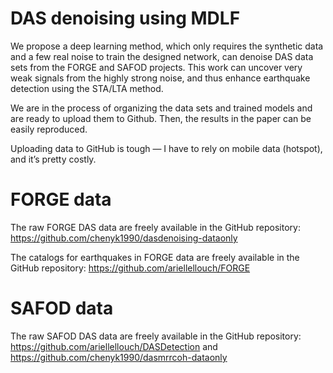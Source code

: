 # DAS denoising using MDLF
We propose a deep learning method, which only requires the synthetic data and a few real noise to train the designed network, can denoise DAS data sets from the FORGE and SAFOD projects.
This work can uncover very weak signals from the highly strong noise, and thus enhance earthquake detection using the STA/LTA method.

We are in the process of organizing the data sets and trained models and are ready to upload them to Github. Then, the results in the paper can be easily reproduced.

Uploading data to GitHub is tough — I have to rely on mobile data (hotspot), and it’s pretty costly.

# FORGE data
The raw FORGE DAS data are freely available in the GitHub repository: https://github.com/chenyk1990/dasdenoising-dataonly

The catalogs for earthquakes in FORGE data are freely available in the GitHub repository: https://github.com/ariellellouch/FORGE


# SAFOD data
The raw SAFOD DAS data are freely available in the GitHub repository: https://github.com/ariellellouch/DASDetection and https://github.com/chenyk1990/dasmrrcoh-dataonly
